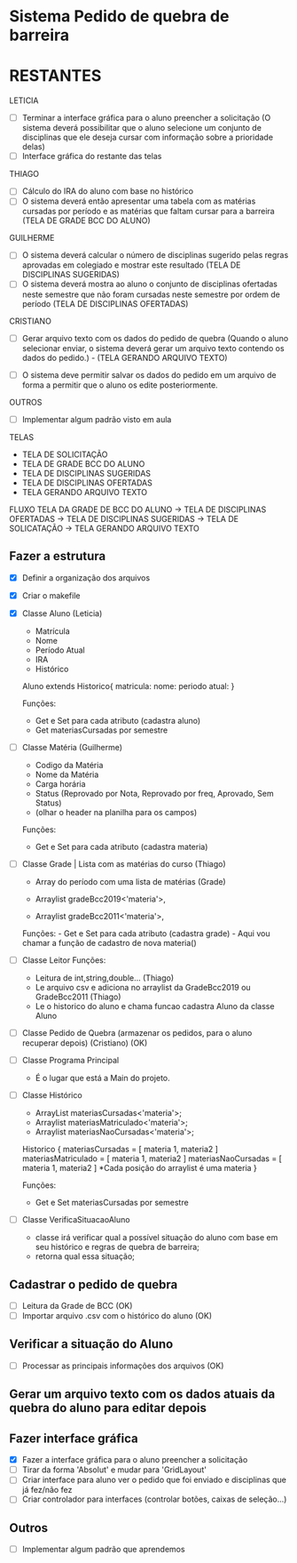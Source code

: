 # Sistema Pedido de quebra de barreira


# RESTANTES
LETICIA
- [ ] Terminar a interface gráfica para o aluno preencher a solicitação (O sistema deverá possibilitar que o aluno selecione um
conjunto de disciplinas que ele deseja cursar com informação sobre a prioridade delas) 
- [ ] Interface gráfica do restante das telas

THIAGO
- [ ] Cálculo do IRA do aluno com base no histórico 
- [ ] O sistema deverá então apresentar uma tabela com as matérias cursadas por período e as
matérias que faltam cursar para a barreira (TELA DE GRADE BCC DO ALUNO)

GUILHERME
- [ ] O sistema deverá calcular o número de disciplinas sugerido pelas regras aprovadas em colegiado e mostrar este resultado (TELA DE DISCIPLINAS SUGERIDAS)
- [ ] O sistema deverá mostra ao aluno o conjunto de disciplinas ofertadas neste semestre que não foram cursadas neste semestre por ordem de período 
(TELA DE DISCIPLINAS OFERTADAS)

CRISTIANO
- [ ] Gerar arquivo texto com os dados do pedido de quebra  (Quando o aluno selecionar enviar, o sistema deverá gerar um arquivo texto contendo os dados do pedido.)  - (TELA GERANDO ARQUIVO TEXTO)
- [ ] O sistema deve permitir salvar os dados do pedido em um arquivo de forma a permitir que o aluno os edite posteriormente.


OUTROS
- [ ] Implementar algum padrão visto em aula


TELAS
- TELA DE SOLICITAÇÃO
- TELA DE GRADE BCC DO ALUNO
- TELA DE DISCIPLINAS SUGERIDAS
- TELA DE DISCIPLINAS OFERTADAS
- TELA GERANDO ARQUIVO TEXTO

FLUXO
TELA DA GRADE DE BCC DO ALUNO -> TELA DE DISCIPLINAS OFERTADAS -> TELA DE DISCIPLINAS SUGERIDAS -> TELA DE SOLICATAÇÃO -> TELA GERANDO ARQUIVO TEXTO

## Fazer a estrutura

- [x] Definir a organização dos arquivos
- [x] Criar o makefile
- [x] Classe Aluno (Leticia)

  - Matrícula
  - Nome
  - Período Atual
  - IRA
  - Histórico

  Aluno extends Historico{
  matricula:
  nome:
  periodo atual:
  }

  Funções:

  - Get e Set para cada atributo (cadastra aluno)
  - Get materiasCursadas por semestre

- [ ] Classe Matéria (Guilherme)

  - Codigo da Matéria
  - Nome da Matéria
  - Carga horária
  - Status (Reprovado por Nota, Reprovado por freq, Aprovado, Sem Status)
  - (olhar o header na planilha para os campos)

  Funções:

  - Get e Set para cada atributo (cadastra materia)

- [ ] Classe Grade | Lista com as matérias do curso (Thiago)

  - Array do período com uma lista de matérias (Grade)

  - Arraylist gradeBcc2019<'materia'>,
  - Arraylist gradeBcc2011<'materia'>,

  Funções: - Get e Set para cada atributo (cadastra grade) - Aqui vou chamar a função de cadastro de nova materia()

- [ ] Classe Leitor
      Funções:

  - Leitura de int,string,double... (Thiago)
  - Le arquivo csv e adiciona no arraylist da GradeBcc2019 ou GradeBcc2011 (Thiago)
  - Le o historico do aluno e chama funcao cadastra Aluno da classe Aluno

- [ ] Classe Pedido de Quebra (armazenar os pedidos, para o aluno recuperar depois) (Cristiano) (OK)

- [ ] Classe Programa Principal

  - É o lugar que está a Main do projeto.

- [ ] Classe Histórico

  - ArrayList materiasCursadas<'materia'>;
  - Arraylist materiasMatriculado<'materia'>;
  - Arraylist materiasNaoCursadas<'materia'>;

  Historico {
  materiasCursadas = [ materia 1, materia2 ]
  materiasMatriculado = [ materia 1, materia2 ]
  materiasNaoCursadas = [ materia 1, materia2 ]
  \*Cada posição do arraylist é uma materia
  }

  Funções:

  - Get e Set materiasCursadas por semestre
  
- [ ] Classe VerificaSituacaoAluno

  - classe irá verificar qual a possível situação do aluno com base em seu histórico e regras de quebra de barreira;
  - retorna qual essa situação;


## Cadastrar o pedido de quebra

- [ ] Leitura da Grade de BCC (OK)
- [ ] Importar arquivo .csv com o histórico do aluno (OK)

## Verificar a situação do Aluno

- [ ] Processar as principais informações dos arquivos (OK)

## Gerar um arquivo texto com os dados atuais da quebra do aluno para editar depois

## Fazer interface gráfica

- [x] Fazer a interface gráfica para o aluno preencher a solicitação
- [ ] Tirar da forma 'Absolut' e mudar para 'GridLayout'
- [ ] Criar interface para aluno ver o pedido que foi enviado e disciplinas que já fez/não fez
- [ ] Criar controlador para interfaces (controlar botões, caixas de seleção...)

## Outros

- [ ] Implementar algum padrão que aprendemos
